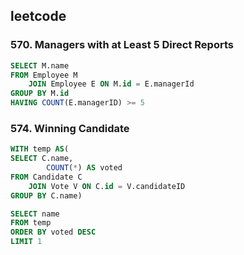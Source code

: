 ## leetcode 
### 570. Managers with at Least 5 Direct Reports
```sql
SELECT M.name 
FROM Employee M
    JOIN Employee E ON M.id = E.managerId 
GROUP BY M.id 
HAVING COUNT(E.managerID) >= 5
``` 

### 574. Winning Candidate
```sql
WITH temp AS(
SELECT C.name,
        COUNT(*) AS voted 
FROM Candidate C 
    JOIN Vote V ON C.id = V.candidateID
GROUP BY C.name) 

SELECT name
FROM temp 
ORDER BY voted DESC 
LIMIT 1 

```
